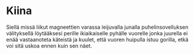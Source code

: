 # Kiina

Siellä missä liikut 
magneettien varassa leijuvalla junalla 
puhelinsovelluksen välityksellä löytääksesi perille 
ikiaikaiselle pyhälle vuorelle jonka juurella ei enää vastaanoteta käteistä 
ja kuulet, 
että vuoren huipulla istuu gorilla, etkä voi sitä uskoa ennen kuin sen näet.